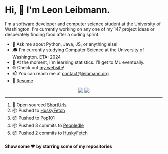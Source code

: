 # Hi, 👋 I'm Leon Leibmann.
I'm a software developer and computer science student at the University of Washington. I'm currently working on any one of my 147 project ideas or desperately finding food after a coding sprint.

- 💬 Ask me about Python, Java, JS, or anything else!
- 🎓 I'm currently studying Computer Science at the University of Washington. ETA: 2024
- 🌱 At the moment, I'm learning statistics. I'll get to ML eventually.
- 🌐 Check out [my website](https://leibmann.org)!
- 📫 You can reach me at [contact@leibmann.org](mailto:contact@leibmann.org)
- 📄 [Resume](https://leibmann.org/Leon_Leibmann_Resume.pdf)

<div align="middle">
<img align="top" src="https://github-readme-stats.vercel.app/api/top-langs/?username=Pop101&layout=compact&theme=transparent&hide_border=true&hide=css">
<img align="top" src="https://github-readme-stats.vercel.app/api?username=Pop101&show_icons=true&theme=transparent&hide_border=true&count_private=true&hide=issues&include_all_commits&hide_rank=true">
</div>

---
<!--START_SECTION:activity-->
1. 🎉 Open sourced [ShortUrls](https://github.com/Pop101/ShortUrls)
2. 📦 Pushed to [HuskyFetch](https://github.com/Pop101/HuskyFetch)
3. 📦 Pushed to [Pop101](https://github.com/Pop101/Pop101)
4. 📦 Pushed 3 commits to [Peopledle](https://github.com/Pop101/Peopledle)
5. 📦 Pushed 2 commits to [HuskyFetch](https://github.com/Pop101/HuskyFetch)
<!--END_SECTION:activity-->

#### Show some ❤️ by starring some of my repositories
